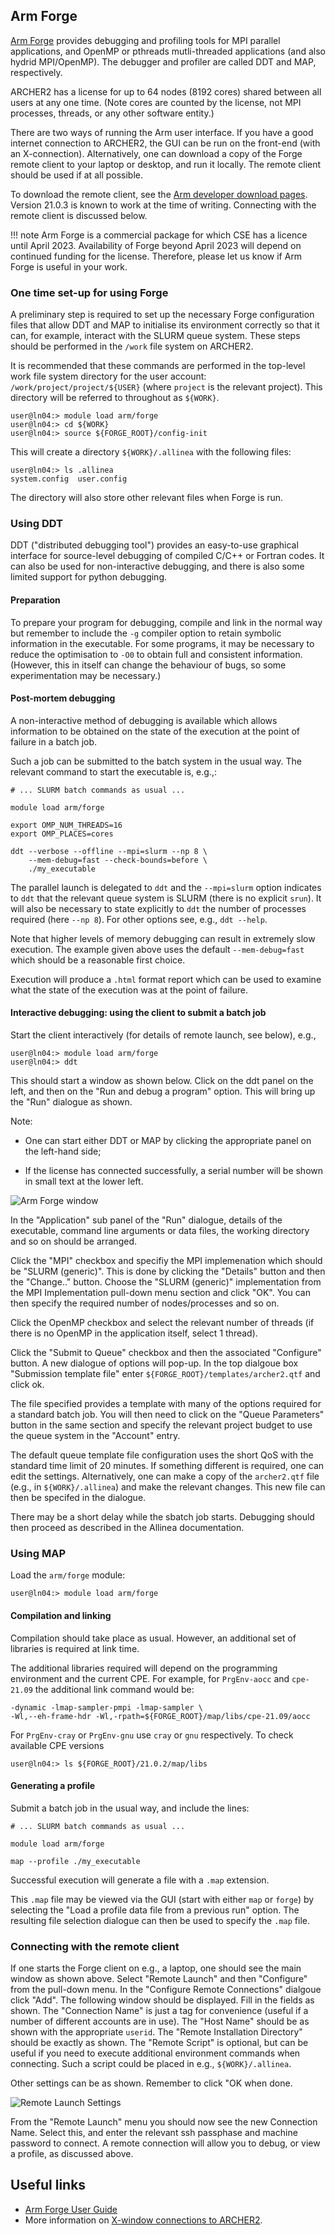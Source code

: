 ## Arm Forge

[Arm Forge](https://developer.arm.com/Tools%20and%20Software/Arm%20Forge)
provides debugging and profiling tools for MPI parallel applications, and
OpenMP or pthreads mutli-threaded applications (and also hydrid MPI/OpenMP).
The debugger and profiler are called DDT and MAP, respectively.

ARCHER2 has a license for up to 64 nodes (8192 cores) shared between
all users at any one time. (Note cores are counted by the license, not
MPI processes, threads, or any other software entity.)

There are two ways of running the Arm user interface. If you have a good
internet connection to ARCHER2, the GUI can be run on the front-end (with
an X-connection).
Alternatively, one can download a copy of the Forge remote client to your
laptop or desktop, and run it locally. The remote client should be used if
at all possible.

To download the remote client, see the
[Arm developer download pages](https://developer.arm.com/downloads/-/arm-forge). Version 21.0.3 is known to work at the time of writing. Connecting with
the remote client is discussed below.


!!! note
    Arm Forge is a commercial package for which CSE has a licence until
    April 2023. Availability of Forge beyond April 2023 will depend on
    continued funding for the license. Therefore, please let us know if
    Arm Forge is useful in your work.


### One time set-up for using Forge

A preliminary step is required to set up the necessary
Forge configuration files that allow DDT and MAP to initialise its
environment correctly so that it can, for example, interact with
the SLURM queue system. These steps should be performed in the `/work`
file system on ARCHER2.

It is recommended that these commands are performed in the top-level work
file system directory for the user account: `/work/project/project/${USER}`
(where `project` is the relevant project). This directory will
be referred to throughout as `${WORK}`.
```
user@ln04:> module load arm/forge
user@ln04:> cd ${WORK}
user@ln04:> source ${FORGE_ROOT}/config-init
```
This will create a directory `${WORK}/.allinea` with the following files:
```
user@ln04:> ls .allinea
system.config  user.config
```
The directory will also store other relevant files when Forge is run.

### Using DDT

DDT ("distributed debugging tool") provides an easy-to-use graphical
interface for source-level debugging of compiled C/C++ or Fortran codes.
It can also be used for non-interactive debugging, and there
is also some limited support for python debugging.

#### Preparation

To prepare your program for debugging, compile and link in the normal way
but remember to include the `-g` compiler option to retain symbolic
information in the executable. For some programs, it may be necessary
to reduce the optimisation to `-O0` to obtain full and consistent
information. (However, this in itself can change
the behaviour of bugs, so some experimentation may be necessary.)

#### Post-mortem debugging

A non-interactive method of debugging is available which allows information
to be obtained on the state of the execution at the point of failure in a
batch job.

Such a job can be submitted to the batch system in the usual way. The
relevant command to start the executable is, e.g.,:
```
# ... SLURM batch commands as usual ...

module load arm/forge

export OMP_NUM_THREADS=16
export OMP_PLACES=cores

ddt --verbose --offline --mpi=slurm --np 8 \
    --mem-debug=fast --check-bounds=before \
    ./my_executable
```
The parallel launch is delegated to `ddt` and the `--mpi=slurm` option
indicates to `ddt` that the relevant queue system is SLURM
(there is no explicit `srun`). It will also be
necessary to state explicitly to `ddt` the number of processes
required (here `--np 8`). For other options see, e.g., `ddt --help`.

Note that higher levels of memory debugging can result in extremely
slow execution. The example given above uses the default
`--mem-debug=fast` which should be a reasonable first choice.

Execution will produce a `.html` format report which can be used
to examine what the state of the execution was at the point of
failure.


#### Interactive debugging: using the client to submit a batch job

Start the client interactively (for details of remote launch, see below),
e.g.,
```
user@ln04:> module load arm/forge
user@ln04:> ddt
```

This should start a window as shown below. Click on the ddt panel on
the left, and then on the "Run and debug a program" option. This
will bring up the "Run" dialogue as shown.

Note:

* One can start either DDT or MAP by clicking the appropriate panel on
the left-hand side;

* If the license has connected successfully, a serial number will be
shown in small text at the lower left.


![Arm Forge window](./forge-ddt.png)

In the "Application" sub panel of the "Run" dialogue, details of the
executable, command line arguments or data files, the working directory
and so on should be arranged.

Click the "MPI" checkbox and specifiy the MPI implemenation which should
be "SLURM (generic)". This is done by clicking the "Details" button and
then the "Change.." button. Choose the "SLURM (generic)" implementation
from the MPI Implementation pull-down menu section and click "OK". You
can then specify the required number of nodes/processes and so on.

Click the OpenMP checkbox and select the relevant number of threads
(if there is no OpenMP in the application itself, select 1 thread).

Click the "Submit to Queue" checkbox and then the associated "Configure"
button. A new dialogue of options will pop-up. In the top dialgoue box
"Submission template file" enter `${FORGE_ROOT}/templates/archer2.qtf`
and click ok.

The file specified provides a template with many of the options required
for a standard batch job. You will then need to click on the
"Queue Parameters" button in the same section and specify
the relevant project budget to use the queue system in the "Account"
entry.

The default queue template file configuration uses the short QoS with the
standard time limit of 20 minutes. If something different is required,
one can edit the settings. Alternatively, one can make a copy of the
`archer2.qtf` file (e.g., in `${WORK}/.allinea`) and make the relevant
changes. This new file can then be specifed in the dialogue.

There may be a short delay while the sbatch job starts. Debugging should
then proceed as described in the Allinea documentation.


### Using MAP

Load the `arm/forge` module:
```
user@ln04:> module load arm/forge
```

#### Compilation and linking

Compilation should take place as usual. However, an additional set of
libraries is required at link time.

The additional libraries required will depend on the programming
environment and the current CPE. For example, for `PrgEnv-aocc`
and `cpe-21.09` the additional link command would be:
```
-dynamic -lmap-sampler-pmpi -lmap-sampler \
-Wl,--eh-frame-hdr -Wl,-rpath=${FORGE_ROOT}/map/libs/cpe-21.09/aocc
```
For `PrgEnv-cray` or `PrgEnv-gnu` use `cray` or `gnu` respectively.
To check available CPE versions
```
user@ln04:> ls ${FORGE_ROOT}/21.0.2/map/libs
```

#### Generating a profile

Submit a batch job in the usual way, and include the lines:
```
# ... SLURM batch commands as usual ...

module load arm/forge

map --profile ./my_executable
```
Successful execution will generate a file with a ```.map``` extension.

This `.map` file may be viewed via the GUI (start with either `map` or
`forge`) by selecting the
"Load a profile data file from a previous run" option. The resulting
file selection dialogue can then be used to specify the `.map` file.



### Connecting with the remote client

If one starts the Forge client on e.g., a laptop, one should see the main window as
shown above. Select "Remote Launch" and then "Configure" from the
pull-down menu. In the "Configure Remote Connections" dialgoue
click "Add". The following window should be displayed. Fill
in the fields as shown. The "Connection Name" is just a tag
for convenience (useful if a number of different accounts are
in use). The "Host Name" should be as shown with the appropriate
`userid`. The "Remote Installation Directory" should be exactly as
shown. The "Remote Script" is optional, but can be useful if you
need to execute additional environment commands when connecting.
Such a script could be placed in e.g., `${WORK}/.allinea`.

Other settings can be as shown. Remember to click "OK when done.

![Remote Launch Settings](./forge-remote-launch.png)


From the "Remote Launch" menu you should now see the new Connection
Name. Select this, and enter the relevant ssh passphase and machine
password to connect. A remote connection will allow you to debug,
or view a profile, as discussed above.



## Useful links


  - [Arm Forge User Guide](https://developer.arm.com/documentation/101136/latest/)
  - More information on [X-window connections to ARCHER2](https://docs.archer2.ac.uk/user-guide/connecting/#logging-in).
